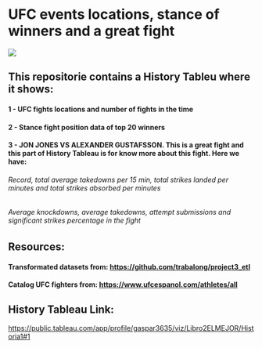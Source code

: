 # UFC events locations, stance of winners and a great fight

![](https://cdn.vox-cdn.com/thumbor/gZDAfA_d7DQMqWpoJDSAbOFR44g=/1400x788/filters:format(jpeg)/cdn.vox-cdn.com/uploads/chorus_asset/file/22468755/1232509726.jpg)

## This repositorie contains a History Tableu where it shows:
#### 1 - UFC fights locations and number of fights in the time
#### 2 - Stance fight position data of top 20 winners
#### 3 - JON JONES VS ALEXANDER GUSTAFSSON. This is a great fight and this part of History Tableau is for know more about this fight. Here we have:
###### Record, total average takedowns per 15 min, total strikes landed per minutes and total strikes absorbed per minutes
###### Average knockdowns, average takedowns, attempt submissions and significant strikes percentage in the fight

## Resources:
#### Transformated datasets from: https://github.com/trabalong/project3_etl
#### Catalog UFC fighters from: https://www.ufcespanol.com/athletes/all

## History Tableau Link:
https://public.tableau.com/app/profile/gaspar3635/viz/Libro2ELMEJOR/Historia1#1
